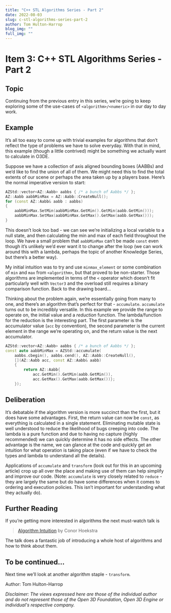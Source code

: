 ```yaml
---
title: "C++ STL Algorithms Series - Part 2"
date: 2022-08-03
slug: c-stl-algorithms-series-part-2
author: Tom Hulton-Harrop
blog_img: ""
full_img: ""
---
```

# Item 3: C++ STL Algorithms Series - Part 2

## Topic

Continuing from the previous entry in this series, we’re going to keep exploring some of the use-cases of `<algorithm>/<numeric>` in our day to day work.

## Example

It’s all too easy to come up with trivial examples for algorithms that don’t reflect the type of problems we have to solve everyday. With that in mind, this example (though a little contrived) might be something we actually want to calculate in O3DE.

Suppose we have a collection of axis aligned bounding boxes (AABBs) and we’d like to find the union of all of them. We might need this to find the total extents of our scene or perhaps the area taken up by a players base. Here’s the normal imperative version to start:

```c++
AZStd::vector<AZ::Aabb> aabbs { /* a bunch of Aabbs */ };
AZ::Aabb aabbMinMax = AZ::Aabb::CreateNull();
for (const AZ::Aabb& aabb : aabbs)
{
    aabbMinMax.SetMin(aabbMinMax.GetMin().GetMin(aabb.GetMin()));
    aabbMinMax.SetMax(aabbMinMax.GetMax().GetMax(aabb.GetMax()));
}
```

This doesn’t look too bad - we can see we’re initializing a local variable to a null state, and then calculating the min and max of each field throughout the loop. We have a small problem that `aabbMinMax` can’t be made `const` even though it’s unlikely we’d ever want it to change after the loop (we can work around this with a lambda, perhaps the topic of another Knowledge Series, but there’s a better way).

My initial intuition was to try and use `minmax_element` or some combination of `min` and `max` from `<algorithm>`, but that proved to be non-starter. Those algorithms are implemented in terms of the `<` operator which doesn’t fit particularly well with `Vector3` and the overload still requires a binary comparison function. Back to the drawing board...

Thinking about the problem again, we’re essentially going from many to one, and there’s an algorithm that’s perfect for that - `accumulate`. `accumulate` turns out to be incredibly versatile. In this example we provide the range to operate on, the initial value and a _reduction_ function. The lambda/function for the reduction is the interesting part. The first parameter is the accumulator value (`acc` by convention), the second parameter is the current element in the range we’re operating on, and the return value is the next accumulator.

```c++
AZStd::vector<AZ::Aabb> aabbs { /* a bunch of Aabbs */ };
const auto aabbMinMax = AZStd::accumulate(
    aabbs.cbegin(), aabbs.cend(), AZ::Aabb::CreateNull(),
    [](AZ::Aabb acc, const AZ::Aabb& aabb)
    {
        return AZ::Aabb{
            acc.GetMin().GetMin(aabb.GetMin()),
            acc.GetMax().GetMax(aabb.GetMax())};
    });
```

## Deliberation

It’s debatable if the algorithm version is more succinct than the first, but it does have some advantages. First, the return value can now be `const`, as everything is calculated in a single statement. Eliminating mutable state is well understood to reduce the likelihood of bugs creeping into code. The lambda is a pure function and due to having no capture (highly recommended) we can quickly determine it has no side effects. The other advantage is the name, we can glance at the code and quickly get an intuition for what operation is taking place (even if we have to check the types and lambda to understand all the details).

Applications of `accumulate` and `transform` (look out for this in an upcoming article) crop up all over the place and making use of them can help simplify and improve our code. (Note: `accumulate` is very closely related to `reduce` - they are largely the same but do have some differences when it comes to ordering and execution policies. This isn’t important for understanding what they actually do).

## Further Reading

If you’re getting more interested in algorithms the next must-watch talk is

> [Algorithm Intuition](https://youtu.be/48gV1SNm3WA) by Conor Hoekstra

The talk does a fantastic job of introducing a whole host of algorithms and how to think about them.

## To be continued...

Next time we’ll look at another algorithm staple - `transform`.

Author: Tom Hulton-Harrop

_Disclaimer: The views expressed here are those of the individual author and do not represent those of the Open 3D Foundation, Open 3D Engine or individual's respective company._